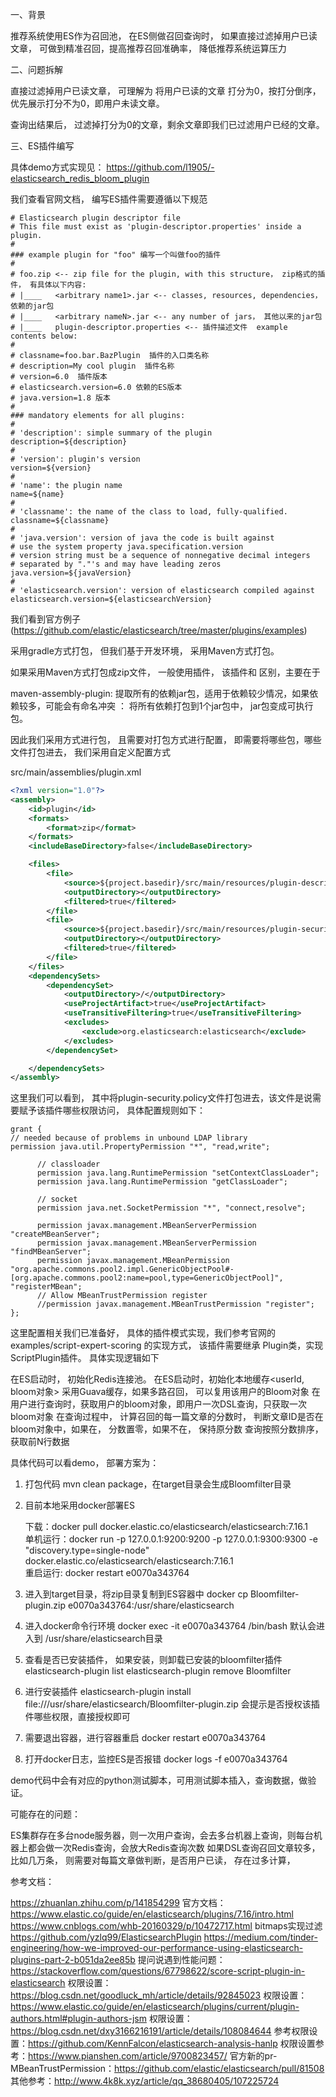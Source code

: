 



一、背景


推荐系统使用ES作为召回池， 在ES侧做召回查询时， 如果直接过滤掉用户已读文章， 可做到精准召回，提高推荐召回准确率， 降低推荐系统运算压力

二、问题拆解


直接过滤掉用户已读文章， 可理解为 将用户已读的文章 打分为0，按打分倒序，优先展示打分不为0，即用户未读文章。

查询出结果后， 过滤掉打分为0的文章，剩余文章即我们已过滤用户已经的文章。



三、ES插件编写


具体demo方式实现见： https://github.com/l1905/-elasticsearch_redis_bloom_plugin



我们查看官网文档， 编写ES插件需要遵循以下规范

```
# Elasticsearch plugin descriptor file
# This file must exist as 'plugin-descriptor.properties' inside a plugin.
#
### example plugin for "foo" 编写一个叫做foo的插件
#
# foo.zip <-- zip file for the plugin, with this structure， zip格式的插件， 有具体以下内容:
# |____   <arbitrary name1>.jar <-- classes, resources, dependencies， 依赖的jar包
# |____   <arbitrary nameN>.jar <-- any number of jars， 其他以来的jar包
# |____   plugin-descriptor.properties <-- 插件描述文件  example contents below:
#
# classname=foo.bar.BazPlugin  插件的入口类名称
# description=My cool plugin  插件名称
# version=6.0  插件版本
# elasticsearch.version=6.0 依赖的ES版本
# java.version=1.8 版本
#
### mandatory elements for all plugins:
#
# 'description': simple summary of the plugin
description=${description}
#
# 'version': plugin's version
version=${version}
#
# 'name': the plugin name
name=${name}
#
# 'classname': the name of the class to load, fully-qualified.
classname=${classname}
#
# 'java.version': version of java the code is built against
# use the system property java.specification.version
# version string must be a sequence of nonnegative decimal integers
# separated by "."'s and may have leading zeros
java.version=${javaVersion}
#
# 'elasticsearch.version': version of elasticsearch compiled against
elasticsearch.version=${elasticsearchVersion}
```


我们看到官方例子(https://github.com/elastic/elasticsearch/tree/master/plugins/examples)

采用gradle方式打包， 但我们基于开发环境， 采用Maven方式打包。



如果采用Maven方式打包成zip文件， 一般使用<maven-assembly-plugin>插件， 该插件和 <maven-shade-plugin>区别，主要在于

maven-assembly-plugin:  提取所有的依赖jar包，适用于依赖较少情况，如果依赖较多，可能会有命名冲突
<maven-shade-plugin>： 将所有依赖打包到1个jar包中， jar包变成可执行包。


因此我们采用<maven-assembly-plugin>方式进行包， 且需要对打包方式进行配置， 即需要将哪些包，哪些文件打包进去， 我们采用自定义配置方式



src/main/assemblies/plugin.xml

```xml
<?xml version="1.0"?>
<assembly>
    <id>plugin</id>
    <formats>
        <format>zip</format>
    </formats>
    <includeBaseDirectory>false</includeBaseDirectory>

    <files>
        <file>
            <source>${project.basedir}/src/main/resources/plugin-descriptor.properties</source>
            <outputDirectory></outputDirectory>
            <filtered>true</filtered>
        </file>
        <file>
            <source>${project.basedir}/src/main/resources/plugin-security.policy</source>
            <outputDirectory></outputDirectory>
            <filtered>true</filtered>
        </file>
    </files>
    <dependencySets>
        <dependencySet>
            <outputDirectory>/</outputDirectory>
            <useProjectArtifact>true</useProjectArtifact>
            <useTransitiveFiltering>true</useTransitiveFiltering>
            <excludes>
                <exclude>org.elasticsearch:elasticsearch</exclude>
            </excludes>
        </dependencySet>

    </dependencySets>
</assembly>
```



这里我们可以看到， 其中将plugin-security.policy文件打包进去，该文件是说需要赋予该插件哪些权限访问， 具体配置规则如下：

```
grant {
// needed because of problems in unbound LDAP library
permission java.util.PropertyPermission "*", "read,write";

      // classloader
      permission java.lang.RuntimePermission "setContextClassLoader";
      permission java.lang.RuntimePermission "getClassLoader";

      // socket
      permission java.net.SocketPermission "*", "connect,resolve";

      permission javax.management.MBeanServerPermission "createMBeanServer";
      permission javax.management.MBeanServerPermission "findMBeanServer";
      permission javax.management.MBeanPermission "org.apache.commons.pool2.impl.GenericObjectPool#-[org.apache.commons.pool2:name=pool,type=GenericObjectPool]", "registerMBean";
      // Allow MBeanTrustPermission register
      //permission javax.management.MBeanTrustPermission "register";
};
```



这里配置相关我们已准备好， 具体的插件模式实现，我们参考官网的examples/script-expert-scoring 的实现方式， 该插件需要继承 Plugin类，实现ScriptPlugin插件。 具体实现逻辑如下



在ES启动时， 初始化Redis连接池。
在ES启动时，初始化本地缓存<userId, bloom对象> 采用Guava缓存，如果多路召回， 可以复用该用户的Bloom对象
在用户进行查询时，获取用户的bloom对象，即用户一次DSL查询，只获取一次bloom对象
在查询过程中， 计算召回的每一篇文章的分数时， 判断文章ID是否在bloom对象中，如果在， 分数置零，如果不在， 保持原分数
查询按照分数排序，获取前N行数据


具体代码可以看demo， 部署方案为：



1. 打包代码 mvn clean package，在target目录会生成Bloomfilter目录

2. 目前本地采用docker部署ES

    下载：docker pull docker.elastic.co/elasticsearch/elasticsearch:7.16.1  
    单机运行：docker run -p 127.0.0.1:9200:9200 -p 127.0.0.1:9300:9300 -e "discovery.type=single-node" docker.elastic.co/elasticsearch/elasticsearch:7.16.1  
    重启运行: docker restart e0070a343764

3. 进入到target目录，将zip目录复制到ES容器中
   docker cp Bloomfilter-plugin.zip e0070a343764:/usr/share/elasticsearch

4. 进入docker命令行环境
   docker exec -it e0070a343764 /bin/bash
   默认会进入到 /usr/share/elasticsearch目录

5. 查看是否已安装插件， 如果安装，则卸载已安装的bloomfilter插件
   elasticsearch-plugin list
   elasticsearch-plugin remove Bloomfilter

6. 进行安装插件
   elasticsearch-plugin install file:///usr/share/elasticsearch/Bloomfilter-plugin.zip
   会提示是否授权该插件哪些权限，直接授权即可

7. 需要退出容器，进行容器重启
   docker restart e0070a343764

8. 打开docker日志，监控ES是否报错
   docker logs -f e0070a343764


   

demo代码中会有对应的python测试脚本，可用测试脚本插入，查询数据，做验证。


可能存在的问题：



ES集群存在多台node服务器，则一次用户查询，会去多台机器上查询，则每台机器上都会做一次Redis查询，会放大Redis查询次数
如果DSL查询召回文章较多，比如几万条， 则需要对每篇文章做判断，是否用户已读， 存在过多计算，




参考文档：

https://zhuanlan.zhihu.com/p/141854299
官方文档： https://www.elastic.co/guide/en/elasticsearch/plugins/7.16/intro.html
https://www.cnblogs.com/whb-20160329/p/10472717.html
bitmaps实现过滤 https://github.com/yzlq99/ElasticsearchPlugin
https://medium.com/tinder-engineering/how-we-improved-our-performance-using-elasticsearch-plugins-part-2-b051da2ee85b
提问说遇到性能问题：https://stackoverflow.com/questions/67798622/score-script-plugin-in-elasticsearch
权限设置：https://blog.csdn.net/goodluck_mh/article/details/92845023
权限设置：https://www.elastic.co/guide/en/elasticsearch/plugins/current/plugin-authors.html#plugin-authors-jsm
权限设置：https://blog.csdn.net/dxy3166216191/article/details/108084644
参考权限设置：https://github.com/KennFalcon/elasticsearch-analysis-hanlp
权限设置参考：https://www.pianshen.com/article/9700823457/
官方新的pr-MBeanTrustPermission：https://github.com/elastic/elasticsearch/pull/81508
其他参考：http://www.4k8k.xyz/article/qq_38680405/107225724


